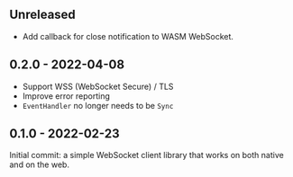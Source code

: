 ## Unreleased
* Add callback for close notification to WASM WebSocket.

## 0.2.0 - 2022-04-08
* Support WSS (WebSocket Secure) / TLS
* Improve error reporting
* `EventHandler` no longer needs to be `Sync`

## 0.1.0 - 2022-02-23
Initial commit: a simple WebSocket client library that works on both native and on the web.
